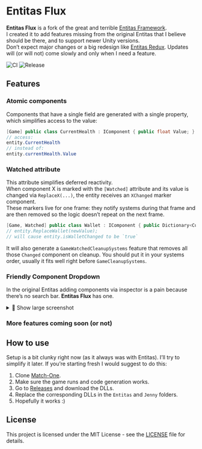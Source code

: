 # Entitas Flux
**Entitas Flux** is a fork of the great and terrible [Entitas Framework](https://github.com/sschmid/Entitas).  
I created it to add features missing from the original Entitas that I believe should be there, and to support newer Unity versions.  
Don’t expect major changes or a big redesign like [Entitas Redux](https://github.com/jeffcampbellmakesgames/Entitas-Redux). Updates will (or will not) come slowly and only when I need a feature.

![CI](https://github.com/Bogenbai/Entitas-Flux/actions/workflows/ci.yml/badge.svg)
![Release](https://github.com/Bogenbai/Entitas-Flux/actions/workflows/release-on-tag.yml/badge.svg)

## Features
### Atomic components
Components that have a single field are generated with a single property, which simplifies access to the value:
```cs
[Game] public class CurrentHealth : IComponent { public float Value; }
// access:
entity.CurrentHealth
// instead of:
entity.currentHealth.Value
```


### Watched attribute
This attribute simplifies deferred reactivity.  
When component X is marked with the `[Watched]` attribute and its value is changed via `ReplaceX(...)`, the entity receives an `XChanged` marker component.   
These markers live for one frame: they notify systems during that frame and are then removed so the logic doesn’t repeat on the next frame.  
```cs
[Game, Watched] public class Wallet : IComponent { public Dictionary<CurrencyTypeId, int> Value; }
// entity.ReplaceWallet(newValue);
// will cause entity.isWalletChanged to be `true`
```
It will also generate a `GameWatchedCleanupSystems` feature that removes all those `Changed` component on cleanup. You should put it in your systems order, usually it fits well right before `GameCleanupSystems`.

### Friendly Component Dropdown
In the original Entitas adding components via inspector is a pain because there’s no search bar. **Entitas Flux** has one.
<details>
  <summary>📸 Show large screenshot</summary>

  <div align="center">
    <img src="https://github.com/user-attachments/assets/bfa51c31-c62c-4291-98c3-de965bb38552" alt="My screenshot" width="900">
  </div>
</details>



### More features coming soon (or not)

## How to use
Setup is a bit clunky right now (as it always was with Entitas). I’ll try to simplify it later.
If you’re starting fresh I would suggest to do this:
1. Clone [Match-One](https://github.com/sschmid/Match-One).
2. Make sure the game runs and code generation works.
3. Go to [Releases](https://github.com/Bogenbai/Entitas-Flux/releases) and download the DLLs.
4. Replace the corresponding DLLs in the `Entitas` and `Jenny` folders.
5. Hopefully it works :)

## License

This project is licensed under the MIT License - see the [LICENSE](LICENSE) file for details.
